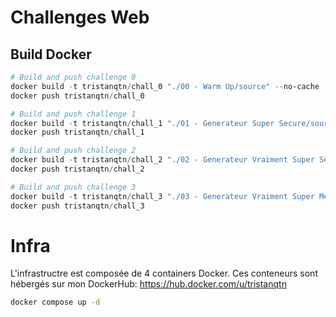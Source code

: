 # Challenges Web

## Build Docker

```powershell
# Build and push challenge 0
docker build -t tristanqtn/chall_0 "./00 - Warm Up/source" --no-cache
docker push tristanqtn/chall_0

# Build and push challenge 1
docker build -t tristanqtn/chall_1 "./01 - Generateur Super Secure/source" --no-cache
docker push tristanqtn/chall_1

# Build and push challenge 2
docker build -t tristanqtn/chall_2 "./02 - Generateur Vraiment Super Secure/source" --no-cache
docker push tristanqtn/chall_2

# Build and push challenge 3
docker build -t tristanqtn/chall_3 "./03 - Generateur Vraiment Super Mega Secure/source" --no-cache
docker push tristanqtn/chall_3
```

# Infra

L'infrastructre est composée de 4 containers Docker. Ces conteneurs sont hébergés sur mon DockerHub: https://hub.docker.com/u/tristanqtn

```bash
docker compose up -d
```
